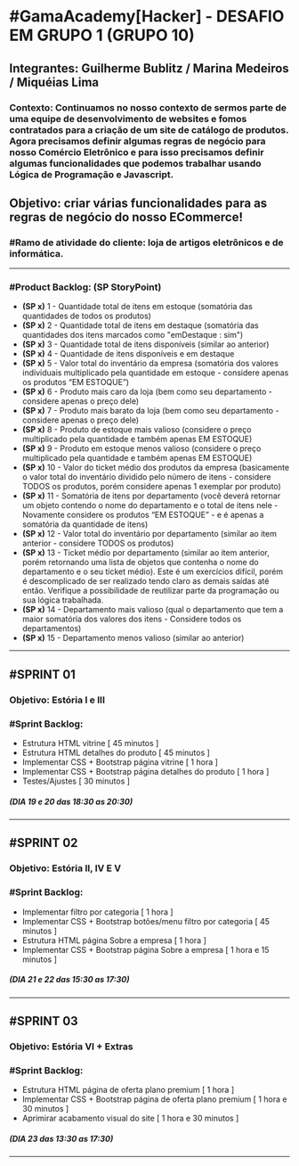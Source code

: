 # #GamaAcademy[Hacker] - DESAFIO EM GRUPO 1 (GRUPO 10)
<h2>Integrantes: Guilherme Bublitz / Marina Medeiros / Miquéias Lima</h1>

### Contexto: Continuamos no nosso contexto de sermos parte de uma equipe de desenvolvimento de websites e fomos contratados para a criação de um site de catálogo de produtos. Agora precisamos definir algumas regras de negócio para nosso Comércio Eletrônico e para isso precisamos definir algumas funcionalidades que podemos trabalhar usando Lógica de Programação e Javascript.

Objetivo:  criar várias funcionalidades para as regras de negócio do nosso ECommerce!
---
### #Ramo de atividade do cliente: loja de artigos eletrônicos e de informática.
---
### #Product Backlog: (SP StoryPoint)
 - **(SP x)** 1 - Quantidade total de itens em estoque (somatória das quantidades de todos os produtos)
 - **(SP x)** 2 - Quantidade total de itens em destaque (somatória das quantidades dos itens marcados como "emDestaque : sim")
 - **(SP x)** 3 - Quantidade total de itens disponíveis (similar ao anterior)
 - **(SP x)** 4 - Quantidade de itens disponíveis e em destaque
 - **(SP x)** 5 - Valor total do inventário da empresa (somatória dos valores individuais multiplicado pela quantidade em estoque - considere apenas os produtos “EM ESTOQUE”)
 - **(SP x)** 6 - Produto mais caro da loja (bem como seu departamento - considere apenas o preço dele)
 - **(SP x)** 7 - Produto mais barato da loja (bem como seu departamento - considere apenas o preço dele)
 - **(SP x)** 8 - Produto de estoque mais valioso (considere o preço multiplicado pela quantidade e também apenas EM ESTOQUE)
 - **(SP x)** 9 - Produto em estoque menos valioso (considere o preço multiplicado pela quantidade e também apenas EM ESTOQUE)
 - **(SP x)** 10 - Valor do ticket médio dos produtos da empresa (basicamente o valor total do inventário dividido pelo número de itens - considere TODOS os produtos, porém considere apenas 1 exemplar por produto)
 - **(SP x)** 11 - Somatória de itens por departamento (você deverá retornar um objeto contendo o nome do departamento e o total de itens nele - Novamente considere os produtos “EM ESTOQUE” - e é apenas a somatória da quantidade de itens)
 - **(SP x)** 12 - Valor total do inventário por departamento (similar ao item anterior - considere TODOS os produtos)
 - **(SP x)** 13 - Ticket médio por departamento (similar ao item anterior, porém retornando uma lista de objetos que contenha o nome do departamento e o seu ticket médio). Este é um exercícios difícil, porém é descomplicado de ser realizado tendo claro as demais saídas até então. Verifique a possibilidade de reutilizar parte da programação ou sua lógica trabalhada.
 - **(SP x)** 14 - Departamento mais valioso (qual o departamento que tem a maior somatória dos valores dos itens - Considere todos os departamentos)
 - **(SP x)** 15 - Departamento menos valioso (similar ao anterior)
---
## #SPRINT 01 
### Objetivo: Estória I e III
### #Sprint Backlog:
- Estrutura HTML vitrine [ 45 minutos ]
- Estrutura HTML detalhes do produto [ 45 minutos ]
- Implementar CSS + Bootstrap página vitrine [ 1 hora ]
- Implementar CSS + Bootstrap página detalhes do produto [ 1 hora ]
- Testes/Ajustes [ 30 minutos ]
 ##### (DIA 19 e 20 das 18:30 as 20:30)
---
## #SPRINT 02
### Objetivo: Estória II, IV E V
### #Sprint Backlog:
- Implementar filtro por categoria [ 1 hora ]
- Implementar CSS + Bootstrap botões/menu filtro por categoria [ 45 minutos ]
- Estrutura HTML página Sobre a empresa [ 1 hora ]
- Implementar CSS + Bootstrap página Sobre a empresa [ 1 hora e 15 minutos ]
 ##### (DIA 21 e 22 das 15:30 as 17:30)
---
## #SPRINT 03
### Objetivo: Estória VI + Extras
### #Sprint Backlog:
- Estrutura HTML página de oferta plano premium [ 1 hora ]
- Implementar CSS + Bootstrap página de oferta plano premium [ 1 hora e 30 minutos ]
- Aprimirar acabamento visual do site  [ 1 hora e 30 minutos ]
 ##### (DIA 23 das 13:30 as 17:30)
---


